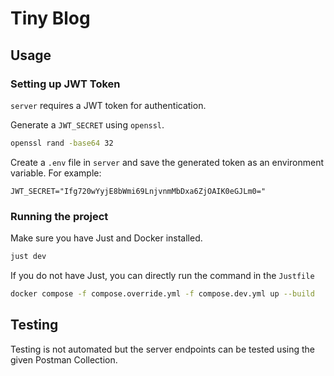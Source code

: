 # Tiny Blog

## Usage

### Setting up JWT Token

`server` requires a JWT token for authentication.

Generate a `JWT_SECRET` using `openssl`.

```sh
openssl rand -base64 32
```

Create a `.env` file in `server` and save the generated token as an environment variable. For example:

```env
JWT_SECRET="Ifg720wYyjE8bWmi69LnjvnmMbDxa6ZjOAIK0eGJLm0="
```

### Running the project

Make sure you have Just and Docker installed.

```sh
just dev
```

If you do not have Just, you can directly run the command in the `Justfile`

```sh
docker compose -f compose.override.yml -f compose.dev.yml up --build
```

## Testing

Testing is not automated but the server endpoints can be tested using the given Postman Collection.
